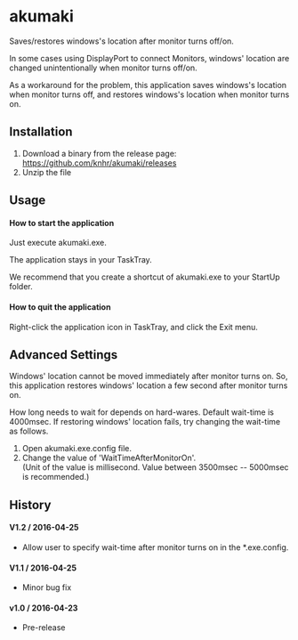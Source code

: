 # akumaki

Saves/restores windows's location after monitor turns off/on.

In some cases using DisplayPort to connect Monitors,
windows' location are changed unintentionally when monitor turns off/on.

As a workaround for the problem, 
this application saves windows's location when monitor turns off,
and restores windows's location when monitor turns on.

## Installation

1. Download a binary from the release page:  https://github.com/knhr/akumaki/releases
2. Unzip the file

## Usage

#### How to start the application

Just execute akumaki.exe.

The application stays in your TaskTray.

We recommend that you create a shortcut of akumaki.exe to your StartUp folder.

#### How to quit the application

Right-click the application icon in TaskTray, and click the Exit menu.


## Advanced Settings

Windows' location cannot be moved immediately after monitor turns on.
So, this application restores windows' location a few second after monitor turns on.

How long needs to wait for depends on hard-wares.
Default wait-time is 4000msec.
If restoring windows' location fails, try changing the wait-time as follows.

1. Open akumaki.exe.config file.
2. Change the value of 'WaitTimeAfterMonitorOn'. <br />
(Unit of the value is millisecond. Value between 3500msec -- 5000msec is recommended.)

## History

#### V1.2 / 2016-04-25
* Allow user to specify wait-time after monitor turns on in the *.exe.config.

#### V1.1 / 2016-04-25
* Minor bug fix

#### v1.0 / 2016-04-23
* Pre-release
